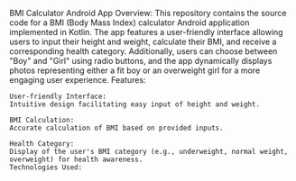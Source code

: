 BMI Calculator Android App
Overview:
This repository contains the source code for a BMI (Body Mass Index) calculator Android application implemented in Kotlin. The app features a user-friendly interface allowing users to input their height and weight, calculate their BMI, and receive a corresponding health category. Additionally, users can choose between "Boy" and "Girl" using radio buttons, and the app dynamically displays photos representing either a fit boy or an overweight girl for a more engaging user experience.
Features:

    User-friendly Interface:
    Intuitive design facilitating easy input of height and weight.

    BMI Calculation:
    Accurate calculation of BMI based on provided inputs.

    Health Category:
    Display of the user's BMI category (e.g., underweight, normal weight, overweight) for health awareness.
    Technologies Used:

  
